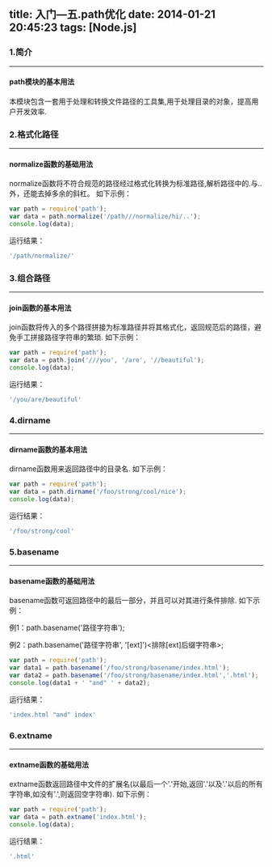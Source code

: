 title: 入门—五.path优化
date: 2014-01-21 20:45:23
tags: [Node.js]
---

### 1.简介
---
#### path模块的基本用法
本模块包含一套用于处理和转换文件路径的工具集,用于处理目录的对象，提高用户开发效率.

### 2.格式化路径
---
#### normalize函数的基础用法
normalize函数将不符合规范的路径经过格式化转换为标准路径,解析路径中的.与..外，还能去掉多余的斜杠。
如下示例：

```javascript
var path = require('path');  
var data = path.normalize('/path///normalize/hi/..');
console.log(data);
```
运行结果：
```javascript
'/path/normalize/'
```
### 3.组合路径
---
#### join函数的基本用法
join函数将传入的多个路径拼接为标准路径并将其格式化，返回规范后的路径，避免手工拼接路径字符串的繁琐. 如下示例：

```javascript
var path = require('path');
var data = path.join('///you', '/are', '//beautiful');
console.log(data);
```
运行结果：

```javascript
'/you/are/beautiful'
```

### 4.dirname
---
#### dirname函数的基本用法
dirname函数用来返回路径中的目录名. 如下示例：

```javascript
var path = require('path');
var data = path.dirname('/foo/strong/cool/nice'); 
console.log(data);
```
运行结果：

```javascript
'/foo/strong/cool'
```

### 5.basename
---
#### basename函数的基础用法
basename函数可返回路径中的最后一部分，并且可以对其进行条件排除. 如下示例：

例1：path.basename('路径字符串');

例2：path.basename('路径字符串', '[ext]')<排除[ext]后缀字符串>;
```javascript
var path = require('path');    
var data1 = path.basename('/foo/strong/basename/index.html');
var data2 = path.basename('/foo/strong/basename/index.html','.html');
console.log(data1 + ' "and" ' + data2);
```
运行结果：
```javascript
'index.html "and" index'
```

### 6.extname
---
#### extname函数的基础用法
extname函数返回路径中文件的扩展名(以最后一个'.'开始,返回'.'以及'.'以后的所有字符串,如没有'.',则返回空字符串). 如下示例：
```javascript
var path = require('path');
var data = path.extname('index.html');
console.log(data);
```
运行结果：
```javascript
'.html'
```
